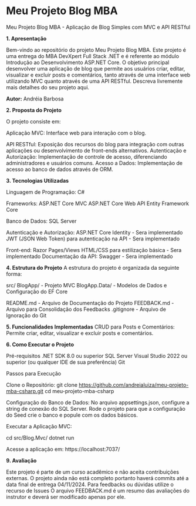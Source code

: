 # Meu Projeto Blog MBA

Meu Projeto Blog MBA - Aplicação de Blog Simples com MVC e API RESTful


**1. Apresentação**

Bem-vindo ao repositório do projeto Meu Projeto Blog MBA. Este projeto é uma entrega do MBA DevXpert Full Stack .NET e é referente ao módulo Introdução ao Desenvolvimento ASP.NET Core. O objetivo principal desenvolver uma aplicação de blog que permite aos usuários criar, editar, visualizar e excluir posts e comentários, tanto através de uma interface web utilizando MVC quanto através de uma API RESTful. Descreva livremente mais detalhes do seu projeto aqui.


**Autor:** Andréia Barbosa


**2. Proposta do Projeto**

O projeto consiste em:

Aplicação MVC: Interface web para interação com o blog.

API RESTful: Exposição dos recursos do blog para integração com outras aplicações ou desenvolvimento de front-ends alternativos.
Autenticação e Autorização: Implementação de controle de acesso, diferenciando administradores e usuários comuns.
Acesso a Dados: Implementação de acesso ao banco de dados através de ORM.


**3. Tecnologias Utilizadas**

Linguagem de Programação: 
C#

Frameworks:
ASP.NET Core MVC
ASP.NET Core Web API
Entity Framework Core

Banco de Dados: 
SQL Server

Autenticação e Autorização: 
ASP.NET Core Identity - Sera implementado
JWT (JSON Web Token) para autenticação na API - Sera implementado

Front-end:
Razor Pages/Views
HTML/CSS para estilização básica - Sera implementado
Documentação da API: Swagger - Sera implementado


**4. Estrutura do Projeto**
A estrutura do projeto é organizada da seguinte forma:

src/
BlogApp/ - Projeto MVC
BlogApp.Data/ - Modelos de Dados e Configuração do EF Core

README.md - Arquivo de Documentação do Projeto
FEEDBACK.md - Arquivo para Consolidação dos Feedbacks
.gitignore - Arquivo de Ignoração do Git

**5. Funcionalidades Implementadas**
CRUD para Posts e Comentários: Permite criar, editar, visualizar e excluir posts e comentários.


**6. Como Executar o Projeto**
   
Pré-requisitos
.NET SDK 8.0 ou superior
SQL Server
Visual Studio 2022 ou superior (ou qualquer IDE de sua preferência)
Git


Passos para Execução

Clone o Repositório:
git clone https://github.com/andreialuiza/meu-projeto-mba-csharp.git
cd meu-projeto-mba-csharp


Configuração do Banco de Dados:
No arquivo appsettings.json, configure a string de conexão do SQL Server.
Rode o projeto para que a configuração do Seed crie o banco e popule com os dados básicos.

Executar a Aplicação MVC:

cd src/Blog.Mvc/
dotnet run

Acesse a aplicação em: https://localhost:7037/


**9. Avaliação**

Este projeto é parte de um curso acadêmico e não aceita contribuições externas.
O projeto ainda não está completo portanto haverá commits até a data final de entrega 04/11/2024.
Para feedbacks ou dúvidas utilize o recurso de Issues
O arquivo FEEDBACK.md é um resumo das avaliações do instrutor e deverá ser modificado apenas por ele.
